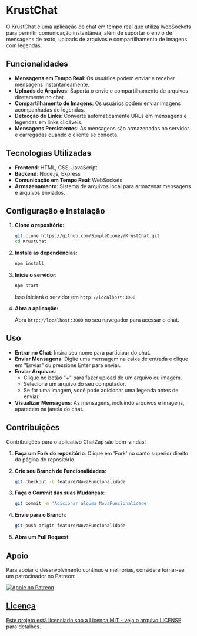 
# KrustChat

O KrustChat é uma aplicação de chat em tempo real que utiliza WebSockets para permitir comunicação instantânea, além de suportar o envio de mensagens de texto, uploads de arquivos e compartilhamento de imagens com legendas.

## Funcionalidades

- **Mensagens em Tempo Real**: Os usuários podem enviar e receber mensagens instantaneamente.
- **Uploads de Arquivos**: Suporta o envio e compartilhamento de arquivos diretamente no chat.
- **Compartilhamento de Imagens**: Os usuários podem enviar imagens acompanhadas de legendas.
- **Detecção de Links**: Converte automaticamente URLs em mensagens e legendas em links clicáveis.
- **Mensagens Persistentes**: As mensagens são armazenadas no servidor e carregadas quando o cliente se conecta.

## Tecnologias Utilizadas

- **Frontend**: HTML, CSS, JavaScript
- **Backend**: Node.js, Express
- **Comunicação em Tempo Real**: WebSockets
- **Armazenamento**: Sistema de arquivos local para armazenar mensagens e arquivos enviados.

## Configuração e Instalação

1. **Clone o repositório:**

   ```bash
   git clone https://github.com/SimpleDioney/KrustChat.git
   cd KrustChat
   ```

2. **Instale as dependências:**

   ```bash
   npm install
   ```

3. **Inicie o servidor:**

   ```bash
   npm start
   ```

   Isso iniciará o servidor em `http://localhost:3000`.

4. **Abra a aplicação:**

   Abra `http://localhost:3000` no seu navegador para acessar o chat.

## Uso

- **Entrar no Chat**: Insira seu nome para participar do chat.
- **Enviar Mensagens**: Digite uma mensagem na caixa de entrada e clique em "Enviar" ou pressione Enter para enviar.
- **Enviar Arquivos**:
  - Clique no botão "+" para fazer upload de um arquivo ou imagem.
  - Selecione um arquivo do seu computador.
  - Se for uma imagem, você pode adicionar uma legenda antes de enviar.
- **Visualizar Mensagens**: As mensagens, incluindo arquivos e imagens, aparecem na janela do chat.

## Contribuições

Contribuições para o aplicativo ChatZap são bem-vindas!

1. **Faça um Fork do repositório**: Clique em 'Fork' no canto superior direito da página do repositório.

2. **Crie seu Branch de Funcionalidades**:

   ```bash
   git checkout -b feature/NovaFuncionalidade
   ```

3. **Faça o Commit das suas Mudanças**:

   ```bash
   git commit -m 'Adicionar alguma NovaFuncionalidade'
   ```

4. **Envie para o Branch**:

   ```bash
   git push origin feature/NovaFuncionalidade
   ```

5. **Abra um Pull Request**

## Apoio
Para apoiar o desenvolvimento contínuo e melhorias, considere tornar-se um patrocinador no Patreon:</p>
<a href="https://patreon.com/SimpleDioney"><img src="https://patreon.com/SimpleDioney?utm_medium=unknown&utm_source=join_link&utm_campaign=creatorshare_creator&utm_content=copyLink" alt="Apoie no Patreon">

## Licença

Este projeto está licenciado sob a Licença MIT - veja o arquivo [LICENSE](LICENSE) para detalhes.
